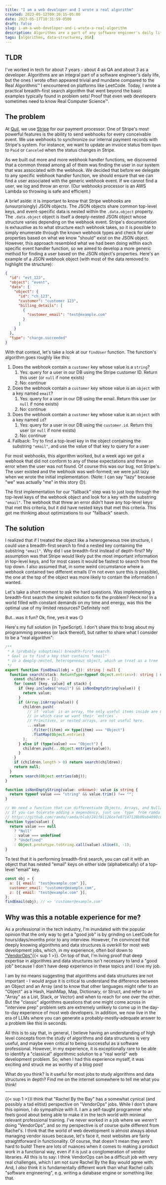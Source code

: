 ```yaml
---
title: "I am a web developer and I wrote a real algorithm"
created: 2023-05-12T09:10:15-05:00
date: 2023-05-17T10:31:59-0500
draft: false
slug: i-am-a-web-developer-and-i-wrote-a-real-algorithm
description: Algorithms are a part of any software engineer's daily life, but the algorithms I wrote always seemed trivial and mundane compared to Real Algorithms™️ that I would see on LeetCode et. al. Today I wrote an actual breadth-first search algorithm that moved beyond the basic examples that are shown in most problem sets! Proof that even web developers sometimes need to know Real Computer Science™️
tags: [algorithms, data-structures, DSA]
---
```


## TLDR

I've worked in tech for about 7 years - about 4 as QA and about 3 as a developer. Algorithms are an integral part of a software engineer's daily life, but the ones I wrote often appeared trivial and mundane compared to the Real Algorithms™️ I encountered on platforms like LeetCode. Today, I wrote a practical breadth-first search algorithm that went beyond the basic examples typically found in problem sets! Proof that even web developers sometimes need to know Real Computer Science™️.

## The problem

At [Quil](https://getquil.com), we use [Stripe](https://stripe.com) for our payment processor. One of Stripe's most powerful features is the ability to send webhooks for every conceivable event. We use webhooks to synchronize our internal payment records with Stripe's system. For instance, we want to update an invoice status from `Open` to `Paid` or `Canceled` when the status changes in Stripe.

As we built out more and more webhook handler functions, we discovered that a common thread among all of them was finding the user in our system that was associated with the webhook. We decided that before we delegate to any specific webhook handler function, we should ensure that we can find a user associated with the generic webhook event. If we cannot find a user, we log and throw an error. (Our webhooks processor is an AWS Lambda so throwing is safe and efficient.)

A brief aside: it is important to know that Stripe webhooks are (unsurprisingly) JSON objects. The JSON objects share common top-level keys, and event-specific data is nested within the `.data.object` property. The `.data.object` object is itself a deeply-nested JSON object whose structure varies depending on the webhook event. Stripe's documentation is exhaustive as to what structure each webhook takes, so it is possible to simply enumerate through the known webhook types and check for user properties based on what we know "should" exist on the JSON object. However, this approach resembled what we had been doing within each specific event handler function, so we aimed to develop a more generic method for finding a user based on the JSON object's properties. Here's an example of a JSON webhook object (with most of the data removed to highlight the structure):

```json
{
  "id": "evt_123",
  "object": "event",
  "data": {
    "object": {
      "id": "ch_123",
      "customer": "customer 123",
      "billing_details": [
        {
          "customer_email": "test@example.com"
        }
      ]
    }
  },
  "type": "charge.succeeded"
}
```

With that context, let's take a look at our `findUser` function. The function's algorithm goes roughly like this:

1. Does the webhook contain a `customer` key whose value is a `string`?
   1. Yes: query for a user in our DB using the Stripe customer ID. Return this user (or `null` if none exists)
   2. No: continue
2. Does the webhook contain a `customer` key whose value is an `object` with a key named `email`?
   1. Yes: query for a user in our DB using the email. Return this user (or `null` if none exists)
   2. No: continue
3. Does the webhook contain a `customer` key whose value is an `object` with a key named `id`?
   1. Yes: query for a user in our DB using the `customer.id`. Return this user (or `null` if none exists)
   2. No: continue
4. Fallback: Try to find a top-level key in the object containing the substring `"email"`, and use the value of that key to query for a user

For most webhooks, this algorithm worked, but a week ago we got a webhook that did not conform to any of these expectations and threw an error when the user was not found. Of course this was our bug, not Stripe's. The user existed and the webhook was well-formed; we were just lazy when we wrote the initial implementation. (Note: I can say "lazy" because "we" was actually "me" in this story 🙃).

The first implementation for our "fallback" step was to just loop through the top-level keys of the webhook object and look for a key with the substring `"email"`. The webhook that threw an error didn't have any top-level keys that met this criteria, but it did have nested keys that met this criteria. This got me thinking about optimizations to our "fallback" search.

## The solution

I realized that if I treated the object like a heterogeneous tree structure, I could use a breadth-first search to find a nested key containing the substring `"email"`. Why did I use breadth-first instead of depth-first? My assumption was that Stripe would likely put the most important information in top-level keys, and for most cases it would be fastest to search from the top down. I also assumed that, in some weird circumstance where a webhook contained two different emails (I'm not even sure this is possible), the one at the top of the object was more likely to contain the information I wanted.

Let's take a short moment to ask the hard questions. Was implementing a breadth-first search the simplest solution to fix the problem? Heck no! In a world filled with constant demands on my time and energy, was this the optimal use of my limited resources? Definitely not!

But...was it fun? Ok, fine, yes it was 😏

Here's my full solution (in TypeScript). I don't share this to brag about my programming prowess (or lack thereof), but rather to share what I consider to be a "real algorithm":

```typescript
/**
 * A (probably suboptimal) breadth-first search.
 * Goal is to find a key that contains "email"
 * in a deeply-nested, heterogeneous object, which we treat as a tree
 */
export function findEmail(obj = {}): string | null {
  function search(stack: ReturnType<typeof Object.entries>): string | null {
    const children = [];
    for (const [key, value] of stack) {
      if (key.includes("email") && isNonEmptyString(value)) {
        return value;
      }
      if (Array.isArray(value)) {
        children.push(
          // if `value` is an array, the only useful items inside are Objects,
          // in which case we want their `entries`.
          // Primitives, or nested arrays, are not useful here.
          ...value
            .filter((item) => type(item) === "Object")
            .flatMap(Object.entries)
        );
      } else if (type(value) === "Object") {
        children.push(...Object.entries(value));
      }
    }
    if (children.length > 0) return search(children);
    return null;
  }
  return search(Object.entries(obj));
}

function isNonEmptyString(value: unknown): value is string {
  return typeof value === "string" && value.trim() !== "";
}

// We need a function that can differentiate Objects, Arrays, and Null/Undefined (unlike `typeof`).
// If you can tolerate adding a dependency, just use `type` from ramda
// https://github.com/ramda/ramda/blob/241f81126cefe87147120b09ab4090c0ca89b244/source/type.js
function type(value) {
  return value === null
    ? "Null"
    : value === undefined
    ? "Undefined"
    : Object.prototype.toString.call(value).slice(8, -1);
}
```

To test that it is performing breadth-first search, you can call it with an object that has nested "email" keys on either side (alphabetically) of a top-level "email" key.

```javascript
const obj = {
  a: [{ email: "test@example.com" }],
  customer_email: "customer@example.com",
  z: [{ email: "test@example.com" }],
};
findEmail(obj); // => 'customer@example.com'
```

## Why was this a notable experience for me?

As a professional in the tech industry, I'm inundated with the popular opinion that the only way to get a "good job" is by grinding on LeetCode for hours/days/months prior to any interview. However, I'm convinced that deeply knowing algorithms and data structures is overkill for most web development jobs, which, in my experience, often boil down to ["VendorOps"](https://rachelbythebay.com/w/2020/08/14/jobs/){{< sup 1 >}}. On top of that, I'm living proof that deep expertise in algorithms and data structures isn't necessary to land a "good job" because I don't have deep experience in these topics and I love my job.

I am by no means suggesting that algorithms and data structures are not important - I would argue it is critical to understand the difference between an Object and an Array (and to know that other languages might refer to an "Object" as a Hash, HashMap, Map, Dictionary, or Struct, and refer to an "Array" as a List, Stack, or Vector) and when to reach for one over the other. But the "classic" algorithms questions that one might come across in "interview prep" problem sets are extremely unlikely to come up in the day-to-day experience of most web developers. In addition, we now live in the era of LLMs where you can generate a probably-mostly-adequate answer to a problem like this in seconds.

All this is to say that, in general, I believe having an understanding of high level concepts from the study of algorithms and data structures is very useful, and maybe even critical to being successful as a software professional. However, in my experience, it is exceptionally rare to be able to identify a "classical" algorithmic solution to a "real world" web development problem. So, when I had this experience myself, it was exciting and struck me as worthy of a blog post!

What do you think? Is it useful for most jobs to study algorithms and data structures in depth? Find me on the internet somewhere to tell me what you think!

---

{{< sup 1 >}}I think that "Rachel By the Bay" has a somewhat cynical (and possibly a tad elitist) perspective on "VendorOps" jobs. While I don't share this opinion, I do sympathize with it. I am a self-taught programmer who feels good about being able to make it in the tech world with minimal relevant professional training. I've never worked in a job where we _weren't_ doing "VendorOps", and so my perspective is of course quite different from Rachel's. I think that the world of web development is almost always about managing vendor issues because, let's face it, most websites are fairly straightforward in functionality. Of course, that doesn't mean they aren't hard to build! There are lots of nuances when it comes to making a product work in a functional way, even if it _is_ just a conglomeration of vendor libraries. All this is to say: I think VendorOps can be a difficult job with very real challenges, which I am not sure Rachel By the Bay would agree with. And, I _also_ think it is fundamentally different work than what Rachel calls "software engineering", e.g. writing a database engine or something like that.
